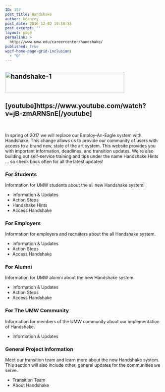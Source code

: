 ```yaml
---
ID: 157
post_title: Handshake
author: kdanzey
post_date: 2016-12-02 10:58:55
post_excerpt: ""
layout: page
permalink: >
  http://www.umw.edu/careercenter/handshake/
published: true
wpcf-home-page-grid-inclusion:
  - "0"
---
```

<div class="content-main">
<h2 class="content-title"><img class="wp-image-158 aligncenter" src="http://www.umw.edu/careercenter/wp-content/uploads/sites/41/2016/12/Handshake-1-300x53.png" alt="handshake-1" width="384" height="68" /></h2>
<h2 class="content-title">[youtube]https://www.youtube.com/watch?v=jB-zmARNSnE[/youtube]</h2>
&nbsp;

In spring of 2017 we will replace our Employ-An-Eagle system with Handshake. This change allows us to provide our community of users with access to a brand new, state of the art system. This website provides you with important information, deadlines, and transition updates. We're also building out self-service training and tips under the name Handshake Hints ... so check back often for all the latest updates!

<section class="info-section">
<h3 class="info-section-headline">For Students</h3>
<div class="info-section-text">

Information for UMW students about the all new Handshake system!

</div>
<ul class="info-section-links">
 	<li>Information &amp; Updates</li>
 	<li>Action Steps</li>
 	<li>Handshake Hints</li>
 	<li>Access Handshake</li>
</ul>
</section><section class="info-section">
<h3 class="info-section-headline">For Employers</h3>
<div class="info-section-text">

Information for employers and recruiters about the all Handshake system.

</div>
<ul class="info-section-links">
 	<li>Information &amp; Updates</li>
 	<li>Action Steps</li>
 	<li>Access Handshake</li>
</ul>
</section><section class="info-section">
<h3 class="info-section-headline">For Alumni</h3>
<div class="info-section-text">

Information for UMW alumni about the new Handshake system.

</div>
<ul class="info-section-links">
 	<li>Information &amp; Updates</li>
 	<li>Action Steps</li>
 	<li>Access Handshake</li>
</ul>
</section><section class="info-section">
<h3 class="info-section-headline">For The UMW Community</h3>
<div class="info-section-text">

Information for members of the UMW community about our implementation of Handshake.

</div>
<ul class="info-section-links">
 	<li>Information &amp; Updates</li>
</ul>
</section><section class="info-section">
<h3 class="info-section-headline">General Project Information</h3>
<div class="info-section-text">

Meet our transition team and learn more about the new Handshake system. This section will also include other, general updates for the communities we serve.

</div>
<ul class="info-section-links">
 	<li>Transition Team</li>
 	<li>About Handshake</li>
</ul>
</section></div>
<!--more-->